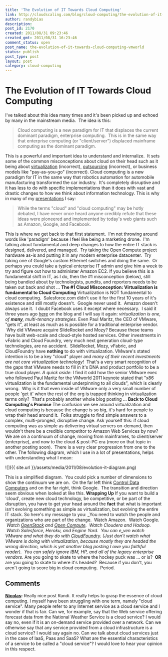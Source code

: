 ```yaml
---
title: 'The Evolution of IT Towards Cloud Computing'
link: http://cloudscaling.com/blog/cloud-computing/the-evolution-of-it-towards-cloud-computing-vmworld/
author: randybias
description: 
post_id: 2170
created: 2011/08/31 09:23:46
created_gmt: 2011/08/31 16:23:46
comment_status: open
post_name: the-evolution-of-it-towards-cloud-computing-vmworld
status: publish
post_type: post
layout: post
category: cloud-computing
---
```


# The Evolution of IT Towards Cloud Computing

I've talked about this idea many times and it's been picked up and echoed by many in the mainstream media.  The idea is this: 

> Cloud computing is a new paradigm for IT that displaces the current dominant paradigm, enterprise computing.  This is in the same way that enterprise computing (or "client/server") displaced mainframe computing as the dominant paradigm.

This is a powerful and important idea to understand and internalize.  It sets some of the common misconceptions about cloud on their head such as it being about [virtualization](http://www.zdnet.com/blog/virtualization/virtualization-isnt-cloud-computing/2182) (incorrect), [outsourcing](/blog/cloud-computing/the-cloud-is-not-outsourcing) (incorrect), or business models like "pay-as-you-go" (incorrect). Cloud computing is a new paradigm for IT in the same way that robotics automation for automobile manufacturing transformed the car industry.  It's completely disruptive and it has less to do with specific implementations than it does with vast and drastic changes to how we think about information technology. This is why in many of my [presentations](http://www.slideshare.net/randybias/cloudscaling-presentation-at-tm-forum-management-world-dublin-2011) I say: 

> While the terms "cloud" and "cloud computing" may be hotly debated, I have never once heard anyone credibly refute that these ideas were pioneered and implemented by today's web giants such as Amazon, Google, and Facebook.

This is where we get back to that first statement.  I'm not throwing around words like 'paradigm' because I feel like being a marketing drone.  I'm talking about fundamental and deep changes to how the entire IT stack is designed, delivered, and managed.  Try taking the Open Compute project hardware as-is and putting it in any modern enterprise datacenter.  Try taking one of Google's custom Ethernet switches and doing the same.  Or perhaps you could take a typical enterprise IT admin and give him a week to try and figure out how to administer Amazon EC2. If you believe this is a fundamental shift in IT, as I do, then the #1 misconception (below), still being bandied about by technologists, pundits, and reporters needs to be taken out back and shot ... **The #1 Cloud Misconception: Virtualization is fundamental to Cloud Computing** Virtualization is NOT fundamental to cloud computing.  Salesforce.com didn't use it for the first 10 years of it's existence and still mostly doesn't.  Google never used it.  Amazon doesn't always use it.  I doubt Facebook uses it except where necessary.  I said it three years ago [here](/blog/cloud-computing/virtualization-is-not-the-answer-for-clouds) on the blog and I will say it again: _virtualization is one, of **many**, multi-tenancy strategies._ Even Paul Maritz, the CEO of VMware, "gets it", at least as much as is possible for a traditional enterprise vendor.  Why did VMware acquire SlideRocket and Mozy? Because these teams have built web-scale and cloud-style hosted services. Other investments in vFabric and Cloud Foundry, very much next generation cloud-type technologies, are no accident.  SlideRocket, Mozy, vFabric, and CloudFoundry have **nothing** to do with virtualization. VMware's stated intention is to be a key "cloud" player and _many of their recent investments are not core virtualization technology_!  That's a very smart recognition of the gaps that VMware needs to fill in it's DNA and product portfolio to be a true cloud player. _A quick aside_: I find it odd how the senior VMware exec who followed Paul Maritz for the VMworld 2011 keynote stated that "x86 virtualization is the fundamental underpinning to all clouds", which is clearly wrong.  Why is it that even inside of VMware only a very small number of people 'get it' when the rest of the org is trapped thinking in virtualization terms only?  That's probably another whole blog posting ... **Back to Cloud Computing's Promise** The confusion we see around virtualization and cloud computing is because the change is so big, it's hard for people to wrap their head around it.  Folks struggle to find simple answers to a complex, multi-pronged, disruptive change. Ask yourself this: if cloud computing was as simple as delivering virtual servers on-demand, then wouldn't there be a credible competitor to Amazon Web Services by now? We are on a continuum of change, moving from mainframes, to client/server (enterprise), and now to the cloud & post-PC era (more on that topic in another posting soon).  There is a very clear progression from one to the other. The following diagram, which I use in a lot of presentations, helps with understanding what I mean: 

![]({{ site.url }}/assets/media/2011/08/evolution-it-diagram.png)

This is a simplified diagram.  You could pick a number of dimensions to show the continuum we are on.  On the far left think [Control Data Computers](http://en.wikipedia.org/wiki/Control_Data_Corporation) and on the far right, think Google.  The transition and direction seem obvious when looked at like this. **Wrapping Up** If you want to build a 'cloud', create new cloud technology, be competitive, or be part of the disruption, you have to get your head around the **fact** that what is important isn't evolving something as simple as virtualization, but evolving the entire IT stack. So here's my message to you: _You need to watch the people and organizations who are part of the change.  Watch Amazon.  Watch Google.  _Watch [OpenStack](http://openstack.org) and [Open Compute](http://opencompute.org/).  Watch Cloudera and Hadoop.  Watch Salesforce, Heroku, and Engine Yard.  You can e_ven watch VMware and what they do with [CloudFoundry](http://cloudfoundry.com). (Just don't watch what VMware is doing with virtualization, because mostly they are headed the wrong direction, which is yet another blog posting I owe you faithful reader).  You can safely ignore IBM, HP, and all of the legacy enterprise vendors._ Are you going to skate to where the hockey puck was ... or is?  **OR** are you going to skate to where it's headed?  Because if you don't, you aren't going to score big in cloud computing.  Period.

## Comments

**[Nicolas](#3106 "2011-11-28 06:01:00"):** Really nice post Randi. It really helps to grasp the essence of cloud computing. I myself have been struggling with one term, namely "cloud service". Many people refer to any Internet service as a cloud service and I wonder if that is fair. Can we, for example, say that the Web service offering forecast data from the National Weather Service is a cloud service? I would say no, even if it is an on-demand service provided over a network. Can we otherwise say that any service provided from a cloud infrastructure is a cloud service? I would say again no. Can we talk about cloud services just in the case of IaaS, Paas and SaaS? What are the essential characteristics of a service to be called a "cloud service"? I would love to hear your opinion in this respect.


